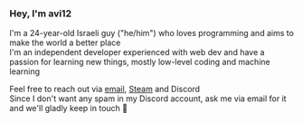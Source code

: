 ### Hey, I'm avi12

I'm a 24-year-old Israeli guy ("he/him") who loves programming and aims to make the world a better place  
I'm an independent developer experienced with web dev and have a passion for learning new things, mostly low-level coding and machine learning  

Feel free to reach out via [email](mailto:avi6106@gmail.com), [Steam](https://steamcommunity.com/id/avi12) and Discord  
Since I don't want any spam in my Discord account, ask me via email for it and we'll gladly keep in touch 🙂  
